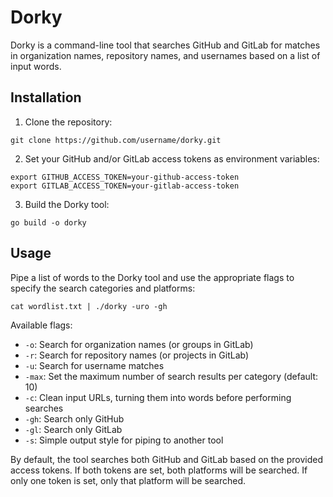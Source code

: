 # Dorky

Dorky is a command-line tool that searches GitHub and GitLab for matches in organization names, repository names, and usernames based on a list of input words.

## Installation

1. Clone the repository:

```
git clone https://github.com/username/dorky.git
```

2. Set your GitHub and/or GitLab access tokens as environment variables:

```
export GITHUB_ACCESS_TOKEN=your-github-access-token
export GITLAB_ACCESS_TOKEN=your-gitlab-access-token
```

3. Build the Dorky tool:

```
go build -o dorky
```

## Usage

Pipe a list of words to the Dorky tool and use the appropriate flags to specify the search categories and platforms:

```
cat wordlist.txt | ./dorky -uro -gh
```

Available flags:

- `-o`: Search for organization names (or groups in GitLab)
- `-r`: Search for repository names (or projects in GitLab)
- `-u`: Search for username matches
- `-max`: Set the maximum number of search results per category (default: 10)
- `-c`: Clean input URLs, turning them into words before performing searches
- `-gh`: Search only GitHub
- `-gl`: Search only GitLab
- `-s`: Simple output style for piping to another tool

By default, the tool searches both GitHub and GitLab based on the provided access tokens. If both tokens are set, both platforms will be searched. If only one token is set, only that platform will be searched.
